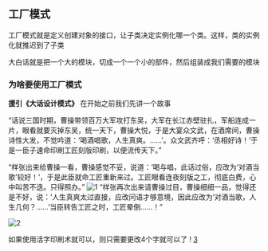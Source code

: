  ## 工厂模式
 工厂模式就是定义创建对象的接口，让子类决定实例化哪一个类。这样，类的实例化就推迟到了子类
 
 大白话就是把一个大的模块，切成一个一个小的部件，然后组装成我们需要的模块
 
 ### 为啥要使用工厂模式
 **援引《大话设计模式》**
 在开始之前我们先讲一个故事
 
 “话说三国时期，曹操带领百万大军攻打东吴，大军在长江赤壁驻扎，军船连成一片，眼看就要灭掉东吴，统一天下，曹操大悦，于是大宴众文武，在酒席间，曹操诗性大发，不觉吟道：‘喝酒唱歌，人生真爽。……’。众文武齐呼：‘丞相好诗！’于是一臣子速命印刷工匠刻版印刷，以便流传天下。”
 
 “样张出来给曹操一看，曹操感觉不妥，说道：‘喝与唱，此话过俗，应改为‘对酒当歌’较好！’，于是此臣就命工匠重新来过。工匠眼看连夜刻版之工，彻底白费，心中叫苦不迭。只得照办。”
 ![1](https://github.com/SunshineBrother/JHBlog/blob/master/设计模式/1、工厂模式/1.png)
 “样张再次出来请曹操过目，曹操细细一品，觉得还是不好，说：‘人生真爽太过直接，应改问语才够意境，因此应改为‘对酒当歌，人生几何？……’当臣转告工匠之时，工匠晕倒……！”
 
  ![2](https://github.com/SunshineBrother/JHBlog/blob/master/设计模式/1、工厂模式/2.png)
 
 如果使用活字印刷术就可以，则只需要更改4个字就可以了
  ! [3](https://github.com/SunshineBrother/JHBlog/blob/master/设计模式/1、工厂模式/3.png)
 
 
 
 
 
 
 
 
 
 
 
 
 
 
 
 
 
 
 
 
 
 
 
 
 
 
 
 
 
 
 
